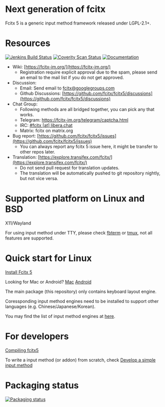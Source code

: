 Next generation of fcitx
==========================
Fcitx 5 is a generic input method framework released under LGPL-2.1+.

# Resources

[![Jenkins Build Status](https://img.shields.io/jenkins/s/https/jenkins.fcitx-im.org/job/fcitx5.svg)](https://jenkins.fcitx-im.org/job/fcitx5/)
[![Coverity Scan Status](https://img.shields.io/coverity/scan/9063.svg)](https://scan.coverity.com/projects/fcitx-fcitx5)
[![Documentation](https://codedocs.xyz/fcitx/fcitx5.svg)](https://codedocs.xyz/fcitx/fcitx5/)

* Wiki: [https://fcitx-im.org/](https://fcitx-im.org/)
  - Registration require explicit approval due to the spam, please send an email to the mail list if you do not get approved.
* Discussion:
  - Email: Send email to [fcitx@googlegroups.com](https://groups.google.com/g/fcitx)
  - Github Discussions: [https://github.com/fcitx/fcitx5/discussions](https://github.com/fcitx/fcitx5/discussions)
* Chat Group:
  - Following methods are all bridged together, you can pick any that works.
  - Telegram: https://fcitx-im.org/telegram/captcha.html
  - IRC: [#fcitx [at] libera.chat](https://web.libera.chat/?channels=#fcitx)
  - Matrix: fcitx on matrix.org
* Bug report: [https://github.com/fcitx/fcitx5/issues](https://github.com/fcitx/fcitx5/issues)
  - You can always report any fcitx 5 issue here, it might be transfer to other repos later.
* Translation: [https://explore.transifex.com/fcitx/](https://explore.transifex.com/fcitx/)
  - Do not send pull request for translation updates.
  - The translation will be automatically pushed to git repository nightly, but not vice versa.
 
# Supported platform on Linux and BSD
X11/Wayland

For using input method under TTY, please check [fbterm](https://github.com/fcitx/fcitx5-fbterm/) or [tmux](https://github.com/wengxt/fcitx5-tmux), not all features are supported.
 
# Quick start for Linux
[Install Fcitx 5](https://fcitx-im.org/wiki/Install_Fcitx_5)

Looking for Mac or Android?
[Mac](https://github.com/fcitx-contrib/fcitx5-macos/)
[Android](https://github.com/fcitx5-android/fcitx5-android)
 
The main package (this repository) only contains keyboard layout engine.

Coressponding input method engines need to be installed to support other languages (e.g. Chinese/Japanese/Korean).

You may find the list of input method engines at [here](https://fcitx-im.org/wiki/Input_method_engines).

# For developers
[Compiling fcitx5](https://fcitx-im.org/wiki/Compiling_fcitx5)

To write a input method (or addon) from scratch, check [Develop a simple input method](https://fcitx-im.org/wiki/Develop_an_simple_input_method)

# Packaging status

[![Packaging status](https://repology.org/badge/vertical-allrepos/fcitx5.svg)](https://repology.org/project/fcitx5/versions)
